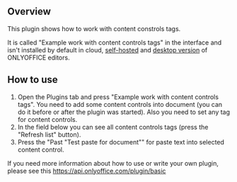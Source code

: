 ## Overview

This plugin shows how to work with content constrols tags.

It is called "Example work with content controls tags" in the interface and isn't installed by default in cloud, [self-hosted](https://github.com/ONLYOFFICE/DocumentServer) and [desktop version](https://github.com/ONLYOFFICE/DesktopEditors) of ONLYOFFICE editors. 

## How to use

1. Open the Plugins tab and press "Example work with content controls tags". You need to add some content controls into document (you can do it before or after the plugin was started). Also you need to set any tag for content controls.
2. In the field below you can see all content controls tags (press the "Refresh list" button).
3. Press the "Past "Test paste for document"" for paste text into selected content control.

If you need more information about how to use or write your own plugin, please see this https://api.onlyoffice.com/plugin/basic